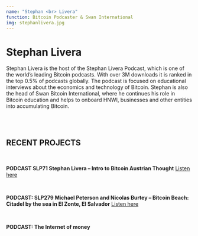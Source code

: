```yaml
---
name: "Stephan <br> Livera"
function: Bitcoin Podcaster & Swan International
img: stephanlivera.jpg
---
```


# Stephan Livera
 
Stephan Livera is the host of the Stephan Livera Podcast, which is one of the world’s leading Bitcoin podcasts. With over 3M downloads it is ranked in the top 0.5% of podcasts globally. The podcast is focused on educational interviews about the economics and technology of Bitcoin. Stephan is also the head of Swan Bitcoin International, where he continues his role in Bitcoin education and helps to onboard HNWI, businesses and other entities into accumulating Bitcoin.



<br><br>
## RECENT PROJECTS
<br>

**PODCAST SLP71 Stephan Livera – Intro to Bitcoin Austrian Thought**
 [Listen 
 here](https://stephanlivera.com/episode/71/) 

<br>

**PODCAST: SLP279 Michael Peterson and Nicolas Burtey – Bitcoin Beach: Citadel by the sea in El Zonte, El Salvador**
[Listen
here](https://stephanlivera.com/episode/279/) 

<br>

**PODCAST: The Internet of money**



